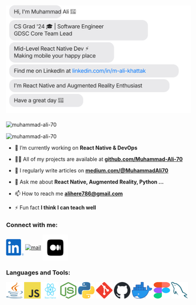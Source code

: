 <!---
<h1 >Hi 👋, I'm Muhammad Ali</h1>
-->

<a href="https://www.linkedin.com/in/m-ali-khattak/" target="blank"><img align="center" src="icons/detail/detail.svg" alt="linkedIn"/></a>

<!---
I am a mobile programming enthusiast and a senior  **software engineer** with a **B.Sc**. in Computer Science. With a deep passion for **mobile app development**.
Passionate and results-driven Software Developer with a strong
foundation in Computer Science and a proven track record in designing
and developing high-quality mobile applications using **Flutter**. 
- 📄 Know about my experiences [**portfolio**](https://mnaqeeb-dev.web.app/)
-->

###

<p align="left"> <img src="https://komarev.com/ghpvc/?username=muhammad-ali-70&label=Profile%20views&color=0e75b6&style=flat" alt="muhammad-ali-70" /> </p>


<p><img align="center" src="https://github-readme-streak-stats.herokuapp.com/?user=muhammad-ali-70&" alt="muhammad-ali-70" /></p>


- 🔭 I’m currently working on **React Native & DevOps**

- 👨‍💻 All of my projects are available at [**github.com/Muhammad-Ali-70**](https://github.com/Muhammad-Ali-70)

- 📝 I regularly write articles on [**medium.com/@MuhammadAli70**](https://medium.com/@MuhammadAli70)

- 💬 Ask me about **React Native, Augmented Reality, Python ...**

- 📫 How to reach me **alihere786@gmail.com**

- ⚡ Fun fact **I think I can teach well**

<h3 align="left">Connect with me:</h3>
<p align="left">
<a href="https://linkedin.com/in/m-ali-khattak" target="blank"><img align="center" src="icons/linkedin/linkedin.svg" alt="linkedIn" height="45" width="48" /></a>
<a href="mailto:info@alihere786@gmail.com" target="blank"><img align="center" src="icons/gmail/gmail.svg" alt="mail" height="45" width="45" /></a>
<a href="https://medium.com/@MuhammadAli70" target="blank"><img align="center" src="icons/medium/medium-square.svg" alt="medium" height="70" width="70" /></a>


</p>

<h3 align="left">Languages and Tools:</h3>
<p align="left"> 
<img src="icons/java/java.svg" width="45" height="45">
<img src="icons/js/js.svg" width="45" height="45">
<img src="icons/react-native/react-native.svg" width="45" height="45">
<img src="icons/nodejs/nodejs.svg" width="45" height="45">
<img src="icons/python/python.svg" width="45" height="45">
<img src="icons/git/git.svg" width="45" height="45">
<img src="icons/github/github.svg" width="45" height="45">
<img src="icons/docker/docker.webp" width="55" height="45">
<img src="icons/figma/figma.svg" width="45" height="45">
<img src="icons/mysql/mysql.svg" width="45" height="45">



  </p>


